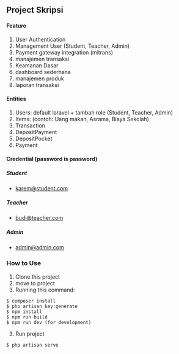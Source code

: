 ## Project Skripsi

#### Feature

1. User Authentication
2. Management User (Student, Teacher, Admin) 
3. Payment gateway integration (mitrans)
4. manajemen transaksi
5. Keamanan Dasar
6. dashboard sederhana
7. manajemen produk
8. laporan transaksi


#### Entities

1. Users: default laravel + tambah role (Student, Teacher, Admin) 
2. Items: (contoh: Uang makan, Asrama, Biaya Sekolah)
3. Transaction
4. DepositPayment
5. DepositPocket
6. Payment


#### Credential (password is password)

##### Student
- karem@student.com

##### Teacher
- budi@teacher.com

##### Admin
- admin@admin.com


### How to Use

1. Clone this project
2. move to project 
3. Running this command:
```
$ composer install
$ php artisan key:generate
$ npm install
$ npm run build
$ npm run dev (for development)

``` 
3. Run project
```
$ php artisan serve
```
